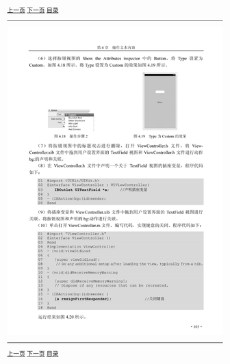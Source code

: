 [上一页](116.md) [下一页](118.md) [目录](../README.md)

***

![117](../images/117.png)

***

[上一页](116.md) [下一页](118.md) [目录](../README.md)